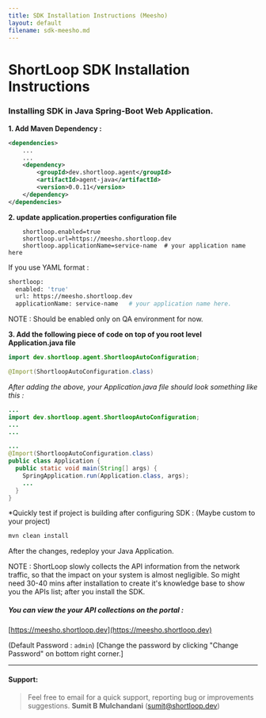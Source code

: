 ```yaml
---
title: SDK Installation Instructions (Meesho)
layout: default
filename: sdk-meesho.md
--- 
```



# ShortLoop SDK Installation Instructions

### Installing SDK in **Java Spring-Boot**  Web Application.

**1. Add Maven Dependency :**

```xml
<dependencies>
    ...
    ...
    <dependency>
        <groupId>dev.shortloop.agent</groupId>
        <artifactId>agent-java</artifactId>
        <version>0.0.11</version>
    </dependency>
</dependencies>
```
**2. update application.properties configuration file**

```
    shortloop.enabled=true
    shortloop.url=https://meesho.shortloop.dev
    shortloop.applicationName=service-name  # your application name here
```

If you use YAML format : 
```bash
shortloop:
  enabled: 'true'
  url: https://meesho.shortloop.dev
  applicationName: service-name   # your application name here.
```

NOTE : Should be enabled only on QA environment for now. 



**3. Add the following piece of code on top of you root level Application.java file**


```Java
import dev.shortloop.agent.ShortloopAutoConfiguration;
```


```Java
@Import(ShortloopAutoConfiguration.class)
```


*After adding the above, your Application.java file should look something like this :*

```java
... 
import dev.shortloop.agent.ShortloopAutoConfiguration;
...
...

...
@Import(ShortloopAutoConfiguration.class)
public class Application {
  public static void main(String[] args) {
    SpringApplication.run(Application.class, args);
    ...
  }
}

```

*Quickly test if project is building after configuring SDK :  (Maybe custom to your project)

```bash
mvn clean install
```


After the changes, redeploy your Java Application.


NOTE : ShortLoop slowly collects the API information from the network traffic, so that the impact on your system is almost negligible. So might need 30-40 mins after installation to create it's knowledge base to show you the APIs list; after you install the SDK.

##### You can view the your API collections on the portal : 
[https://meesho.shortloop.dev](https://meesho.shortloop.dev)

(Default Password : `admin`)
[Change the password by clicking "Change Password" on bottom right corner.]

___


#### Support: 
> Feel free to email for a quick support, reporting bug or improvements suggestions.
**Sumit B Mulchandani** (sumit@shortloop.dev) 




